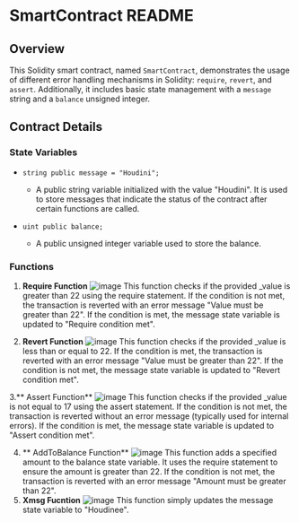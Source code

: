 # SmartContract README

## Overview

This Solidity smart contract, named `SmartContract`, demonstrates the usage of different error handling mechanisms in Solidity: `require`, `revert`, and `assert`. Additionally, it includes basic state management with a `message` string and a `balance` unsigned integer.

## Contract Details

### State Variables

- `string public message = "Houdini";`
  - A public string variable initialized with the value "Houdini". It is used to store messages that indicate the status of the contract after certain functions are called.

- `uint public balance;`
  - A public unsigned integer variable used to store the balance.

### Functions

1. **Require Function**
   ![image](https://github.com/Pagamaa/SmartContract/assets/102722387/0e483780-3280-434f-8109-60cdc868871c)
This function checks if the provided _value is greater than 22 using the require statement. If the condition is not met, the transaction is reverted with an error message "Value must be greater than 22". If the condition is met, the message state variable is updated to "Require condition met".

2. **Revert Function**
   ![image](https://github.com/Pagamaa/SmartContract/assets/102722387/00c25ae2-f27a-44d3-9ad0-a479708e5cc0)
This function checks if the provided _value is less than or equal to 22. If the condition is met, the transaction is reverted with an error message "Value must be greater than 22". If the condition is not met, the message state variable is updated to "Revert condition met".

3.** Assert Function**
![image](https://github.com/Pagamaa/SmartContract/assets/102722387/e10fad20-f933-4a10-a4bd-dba6c0802d1a)
This function checks if the provided _value is not equal to 17 using the assert statement. If the condition is not met, the transaction is reverted without an error message (typically used for internal errors). If the condition is met, the message state variable is updated to "Assert condition met".

4. ** AddToBalance Function**
   ![image](https://github.com/Pagamaa/SmartContract/assets/102722387/f4e00af3-ef46-407b-ac18-9ca6398f06c2)
This function adds a specified amount to the balance state variable. It uses the require statement to ensure the amount is greater than 22. If the condition is not met, the transaction is reverted with an error message "Amount must be greater than 22".
6. **Xmsg Fucntion**
   ![image](https://github.com/Pagamaa/SmartContract/assets/102722387/0a7ccfe8-3dae-46d1-b0d6-8fc522c086fb)
This function simply updates the message state variable to "Houdinee".


